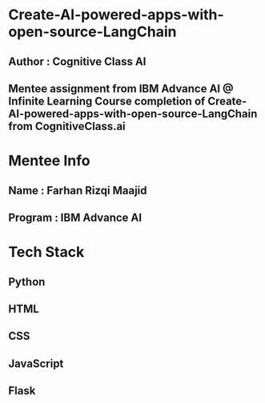 # Create-AI-powered-apps-with-open-source-LangChain
## Author : Cognitive Class AI
## Mentee assignment from IBM Advance AI @ Infinite Learning Course completion of Create-AI-powered-apps-with-open-source-LangChain from CognitiveClass.ai

# Mentee Info
## Name : Farhan Rizqi Maajid
## Program : IBM Advance AI

# Tech Stack
## Python
## HTML
## CSS
## JavaScript
## Flask
